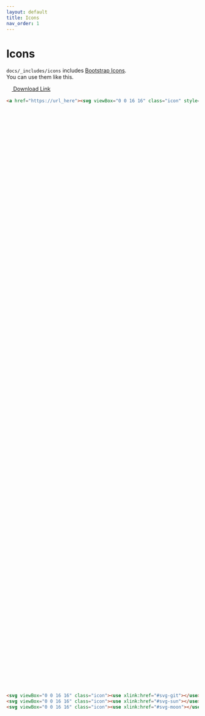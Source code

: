 ```yaml
---
layout: default
title: Icons
nav_order: 1
---
```


# Icons

`docs/_includes/icons` includes [Bootstrap Icons](https://icons.getbootstrap.com/).  
You can use them like this.  

<a href="https://url_here"><svg viewBox="0 0 16 16" class="icon" style="width:1em; vertical-align: -0.35em"><use xlink:href="#svg-download"></use></svg>&nbsp;Download Link</a>

```html
<a href="https://url_here"><svg viewBox="0 0 16 16" class="icon" style="width:1em; vertical-align: -0.35em"><use xlink:href="#svg-download"></use></svg>&nbsp;Download Link</a>
```

<svg viewBox="0 0 16 16" class="icon"><use xlink:href="#svg-git"></use></svg>
<svg viewBox="0 0 16 16" class="icon"><use xlink:href="#svg-sun"></use></svg>
<svg viewBox="0 0 16 16" class="icon"><use xlink:href="#svg-moon"></use></svg>

```html
<svg viewBox="0 0 16 16" class="icon"><use xlink:href="#svg-git"></use></svg>
<svg viewBox="0 0 16 16" class="icon"><use xlink:href="#svg-sun"></use></svg>
<svg viewBox="0 0 16 16" class="icon"><use xlink:href="#svg-moon"></use></svg>
```
